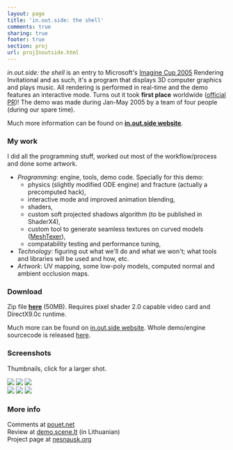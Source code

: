 ```yaml
---
layout: page
title: 'in.out.side: the shell'
comments: true
sharing: true
footer: true
section: proj
url: projInoutside.html
---
```


<p>
<em>in.out.side: the shell</em> is an entry to Microsoft's <a href='http://imagine.thespoke.net'>Imagine Cup 2005</a> Rendering Invitational and as such,
it's a program that displays 3D computer graphics and plays music. All rendering is performed in real-time and the demo features an interactive mode.
Turns out it took <strong>first place</strong> worldwide (<a href="http://www.microsoft.com/presspass/events/imaginecup/wwfrendering.mspx">official PR</a>)! The demo was made during Jan-May 2005 by a team of four people (during our spare time).
</p>
<p>
Much more information can be found on <a href="http://www.nesnausk.org/inoutside"><strong>in.out.side website</strong></a>.
</p>

<H3>My work</H3>
<p>
I did all the programming stuff, worked out most of the workflow/process and done some artwork.
<UL>
<li><em>Programming</em>: engine, tools, demo code. Specially for this demo:
	<ul>
	<li>physics (slightly modified ODE engine) and fracture (actually a precomputed hack),</li>
	<li>interactive mode and improved animation blending,</li>
	<li>shaders,</li>
	<li>custom soft projected shadows algorithm (to be published in ShaderX4),</li>
	<li>custom tool to generate seamless textures on curved models (<a href="http://dingus.berlios.de/index.php?n=Main.MeshTexer">MeshTexer</a>),</li>
	<li>compatability testing and performance tuning,</li>
	</ul>
</li>
<li><em>Technology</em>: figuring out what we'll do and what we won't; what tools and libraries will be used and how, etc.</li>
<li><em>Artwork</em>: UV mapping, some low-poly models, computed normal and ambient occlusion maps.</li>
</ul>
</P>


<H3>Download</H3>
<p>
Zip file <a href="http://www.nesnausk.org/inoutside/files/nesnausk-inoutside.zip"><strong>here</strong></a> (50MB). Requires pixel shader 2.0 capable video card and DirectX9.0c runtime.<br>
</p>
<p>
Much more can be found on <a href="http://www.nesnausk.org/inoutside">in.out.side website</a>.
Whole demo/engine sourcecode is released <a href='http://dingus.berlios.de/index.php?n=Main.ProjInoutside'>here</a>.
</p>

<H3>Screenshots</H3>
<P>
Thumbnails, click for a larger shot.
</P>
<a href="img/inoutside_01.jpg"><img src="img/tn/inoutside_01.jpg"></a>
<a href="img/inoutside_02.jpg"><img src="img/tn/inoutside_02.jpg"></a>
<a href="img/inoutside_03.jpg"><img src="img/tn/inoutside_03.jpg"></a><br>
<a href="img/inoutside_04.jpg"><img src="img/tn/inoutside_04.jpg"></a>
<a href="img/inoutside_05.jpg"><img src="img/tn/inoutside_05.jpg"></a>
<a href="img/inoutside_06.jpg"><img src="img/tn/inoutside_06.jpg"></a>
<br>

<H3>More info</H3>
<p>
Comments at <a href="http://www.pouet.net/prod.php?which=17357">pouet.net</a><br>
Review at <a href="http://nesnausk.org/demoscene/Apzvalgos.php?id=123">demo.scene.lt</a> (in Lithuanian)<br>
Project page at <a href="http://www.nesnausk.org/project.php?project=15">nesnausk.org</a>
</p>
